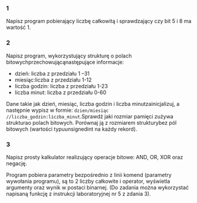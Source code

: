 ### 1
Napisz program pobierający liczbę całkowitą i sprawdzający czy bit 5 i 8 ma wartość 1. 
### 2
Napisz   program,  wykorzystujący strukturę  o  polach  bitowychprzechowującąnastępujące informacje: 
- dzień: liczba z przedziału 1 –31
- miesiąc:liczba z przedziału 1-12 
- liczba godzin: liczba z przedziału 1-23
- liczba minut: liczba z przedziału 0-60

Dane takie jak dzień, miesiąc, liczba godzin i liczba minutzainicjalizuj, a następnie wypisz w  formie: `dzien/miesiąc //liczba_godzin:liczba_minut`.Sprawdź jaki rozmiar pamięci zużywa strukturao polach bitowych. Porównaj ją z rozmiarem strukturybez pól bitowych (wartości typuunsignedint na każdy rekord). 
### 3
Napisz prosty kalkulator realizujący operacje bitowe: AND, OR, XOR oraz negację.

Program  pobiera  parametry  bezpośrednio  z  linii  komend  (parametry  wywołania programu), są to 2 liczby całkowite i operator, wyświetla argumenty oraz wynik w postaci   binarnej. (Do  zadania  można  wykorzystać  napisaną  funkcję  z  instrukcji laboratoryjnej nr 5 z zdania 3). 